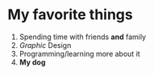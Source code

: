 # My favorite things
1. Spending time with friends **and** family
2. *Graphic* Design
3. Programming/learning more about it
4. **My dog**
